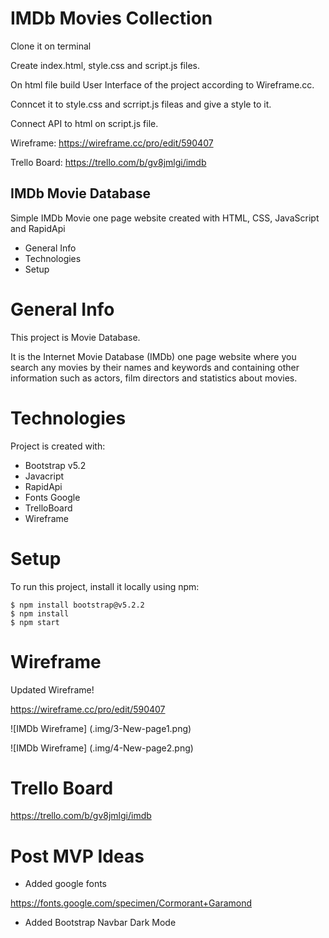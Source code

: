 # IMDb Movies Collection

Clone it on terminal

Create index.html, style.css and script.js files.

On html file build User Interface of the project according to Wireframe.cc.

Conncet it to style.css and scrript.js fileas and give a style to it.

Connect API to html on script.js file.


Wireframe: https://wireframe.cc/pro/edit/590407

Trello Board: https://trello.com/b/gv8jmlgi/imdb

## IMDb Movie Database

Simple IMDb Movie one page website created with HTML, CSS, JavaScript and RapidApi

* General Info
* Technologies
* Setup

# General Info

This project is Movie Database.

It is the Internet Movie Database (IMDb) one page website where you search any movies by their names and keywords and containing other information such as actors, film directors and statistics about movies. 


# Technologies

Project is created with:

* Bootstrap v5.2
* Javacript
* RapidApi
* Fonts Google
* TrelloBoard
* Wireframe

# Setup

To run this project, install it locally using npm:

```
$ npm install bootstrap@v5.2.2
$ npm install
$ npm start
```

# Wireframe

Updated Wireframe!

https://wireframe.cc/pro/edit/590407

![IMDb Wireframe] (.img/3-New-page1.png)

![IMDb Wireframe] (.img/4-New-page2.png)


# Trello Board

https://trello.com/b/gv8jmlgi/imdb

# Post MVP Ideas

* Added google fonts

https://fonts.google.com/specimen/Cormorant+Garamond

* Added Bootstrap Navbar Dark Mode

